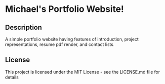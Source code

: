 # Michael's Portfolio Website!
## Description

A simple portfolio website having features of introduction, project representations, resume pdf render, and contact lists.

## License

This project is licensed under the MIT License - see the LICENSE.md file for details
